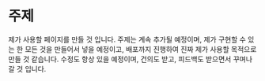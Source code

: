 # 주제
제가 사용할 페이지를 만들 것 입니다.
주제는 계속 추가될 예정이며, 제가 구현할 수 있는 한 모든 것을 만들어서 넣을 예정이고, 배포까지 진행하여 진짜 제가 사용할 목적으로 만들 것 같습니다.
수정도 항상 있을 예정이며, 건의도 받고, 피드백도 받으면서 꾸며나갈 것 입니다.

